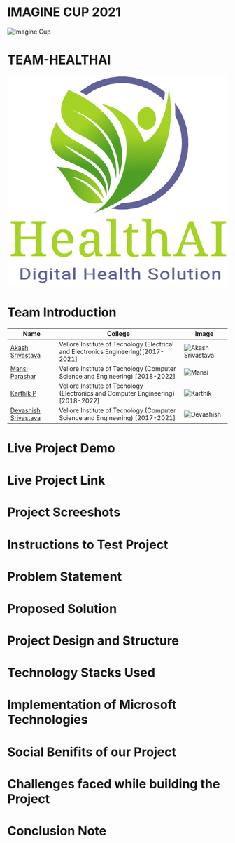# IMAGINE CUP 2021
![Imagine Cup](https://static.toiimg.com/thumb/msid-79601153,width-800,height-400,resizemode-4/.jpg)
 
 
# TEAM-HEALTHAI
![Logo](/Images/HealthAI_Logo.png)
 
 
# Team Introduction
| Name             | College  | Image |
| -------------    |----------------|------|
| [Akash Srivastava](https://www.linkedin.com/in/akash-s-233ab3160/)|Vellore Institute of Tecnology (Electrical and Electronics Engineering)[2017-2021]|![Akash Srivastava](https://media-exp1.licdn.com/dms/image/C5103AQERq-Hiqnqq9Q/profile-displayphoto-shrink_400_400/0?e=1611187200&v=beta&t=tZAaYCPdQ9zND5MawR7A731_TRxMZ2zeKaE5aBULQlc)|
| [Mansi Parashar](https://www.linkedin.com/in/mansi-parashar-4bb713173/)|Vellore Institute of Tecnology (Computer Science and Engineering) [2018-2022]|![Mansi](https://media-exp1.licdn.com/dms/image/C5103AQFMH_i4HjxLdw/profile-displayphoto-shrink_400_400/0/1579280916303?e=1613001600&v=beta&t=RuNrlV3iLoXZ36J6rF--5UsdTP-gKSAgtjnGcAJCy5c)|
| [Karthik P](https://www.linkedin.com/in/karthikpullarevu/)|Vellore Institute of Tecnology (Electronics and Computer Engineering) [2018-2022]|![Karthik](https://media-exp1.licdn.com/dms/image/C5603AQHseZVBvYsfiw/profile-displayphoto-shrink_400_400/0/1592712319465?e=1613001600&v=beta&t=vnwdQSHsDugcwbFRNXvAkbHWp3PsgujQhhToVbbtT6I)|
|[Devashish Srivastava](https://www.linkedin.com/in/devashish-srivastava/)|Vellore Institute of Tecnology (Computer Science and Engineering) [2017-2021]|![Devashish](https://media-exp1.licdn.com/dms/image/C4E03AQGRmP1tFnO2aw/profile-displayphoto-shrink_400_400/0/1594329025656?e=1613001600&v=beta&t=xURbe8U_mYNuBQVFDXOlyenNxzINOCeXF_34vMPf62w)|

# Live Project Demo

# Live Project Link

# Project Screeshots

# Instructions to Test Project

# Problem Statement

# Proposed Solution

# Project Design and Structure

# Technology Stacks Used

# Implementation of Microsoft Technologies

# Social Benifits of our Project

# Challenges faced while building the Project

# Conclusion Note
